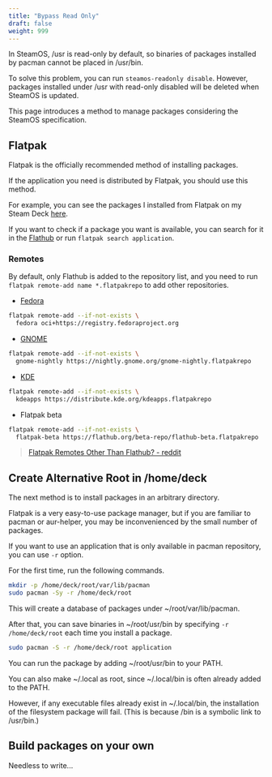 ```yaml
---
title: "Bypass Read Only"
draft: false
weight: 999
---
```


In SteamOS, /usr is read-only by default, so binaries of packages installed by pacman cannot be placed in /usr/bin.

To solve this problem, you can run `steamos-readonly disable`. However, packages installed under /usr with read-only disabled will be deleted when SteamOS is updated.

This page introduces a method to manage packages considering the SteamOS specification.

## Flatpak

Flatpak is the officially recommended method of installing packages.

If the application you need is distributed by Flatpak, you should use this method.

For example, you can see the packages I installed from Flatpak on my Steam Deck [here](../packages/).

If you want to check if a package you want is available, you can search for it in the [Flathub](https://flathub.org/home) or run `flatpak search application`.

### Remotes

By default, only Flathub is added to the repository list, and you need to run `flatpak remote-add name *.flatpakrepo` to add other repositories.

- [Fedora](https://fedoramagazine.org/an-introduction-to-fedora-flatpaks/)

```sh
flatpak remote-add --if-not-exists \
  fedora oci+https://registry.fedoraproject.org
```

- [GNOME](https://wiki.gnome.org/Apps/Nightly)

```sh
flatpak remote-add --if-not-exists \
  gnome-nightly https://nightly.gnome.org/gnome-nightly.flatpakrepo
```

- [KDE](https://community.kde.org/Guidelines_and_HOWTOs/Flatpak#Applications)

```sh
flatpak remote-add --if-not-exists \
  kdeapps https://distribute.kde.org/kdeapps.flatpakrepo
```

- Flatpak beta

```sh
flatpak remote-add --if-not-exists \
  flatpak-beta https://flathub.org/beta-repo/flathub-beta.flatpakrepo
```

> [Flatpak Remotes Other Than Flathub? - reddit](https://www.reddit.com/r/flatpak/comments/ge38f3/flatpak_remotes_other_than_flathub/)

## Create Alternative Root in /home/deck

The next method is to install packages in an arbitrary directory.

Flatpak is a very easy-to-use package manager, but if you are familiar to pacman or aur-helper, you may be inconvenienced by the small number of packages.

If you want to use an application that is only available in pacman repository, you can use `-r` option.

For the first time, run the following commands.

```sh
mkdir -p /home/deck/root/var/lib/pacman
sudo pacman -Sy -r /home/deck/root
```

This will create a database of packages under ~/root/var/lib/pacman.

After that, you can save binaries in ~/root/usr/bin by specifying `-r /home/deck/root` each time you install a package.

```sh
sudo pacman -S -r /home/deck/root application
```

You can run the package by adding ~/root/usr/bin to your PATH.

You can also make ~/.local as root, since ~/.local/bin is often already added to the PATH.

However, if any executable files already exist in ~/.local/bin, the installation of the filesystem package will fail.
(This is because /bin is a symbolic link to /usr/bin.)

## Build packages on your own

Needless to write...
